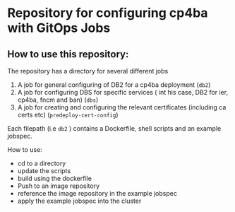 # Repository for configuring cp4ba with GitOps Jobs
## How to use this repository: 

The repository has a directory for several different jobs
1. A job for general configuring of DB2 for a cp4ba deployment (`db2`)
2. A job for configuring DBS for specific services ( int his case, DB2 for ier, cp4ba, fncm and ban) (`dbs`)
3. A job for creating and configuring the relevant certificates (including ca certs etc) (`predeploy-cert-config`)

Each filepath (i.e `db2` ) contains a Dockerfile, shell scripts and an example jobspec. 

How to use: 

* cd to a directory
* update the scripts 
* build using the dockerfile 
* Push to an image repository 
* reference the image repository in the example jobspec 
* apply the example jobspec into the cluster 

